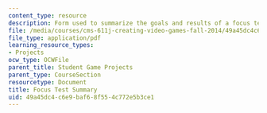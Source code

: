 ```yaml
---
content_type: resource
description: Form used to summarize the goals and results of a focus test.
file: /media/courses/cms-611j-creating-video-games-fall-2014/49a45dc4c6e9baf68f554c772e5b3ce1_MITCMS_611JF14_FocusReport.pdf
file_type: application/pdf
learning_resource_types:
- Projects
ocw_type: OCWFile
parent_title: Student Game Projects
parent_type: CourseSection
resourcetype: Document
title: Focus Test Summary
uid: 49a45dc4-c6e9-baf6-8f55-4c772e5b3ce1
---
```

